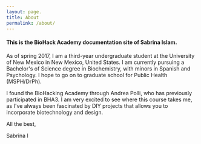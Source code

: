 ```yaml
---
layout: page.
title: About
permalink: /about/
---
```


#### This is the BioHack Academy documentation site of Sabrina Islam.

As of spring 2017, I am a third-year undergraduate student at the University of New Mexico in New Mexico, United States. I am currently pursuing a Bachelor's of Science degree in Biochemistry, with minors in Spanish and Psychology. I hope to go on to graduate school for Public Health (MSPH/DrPh).

I found the BioHacking Academy through Andrea Polli, who has previously participated in BHA3. I am very excited to see where this course takes me, as I've always been fascinated by DIY projects that allows you to incorporate biotechnology and design.

All the best,

Sabrina I
